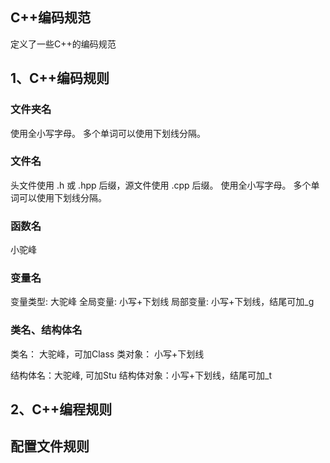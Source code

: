 ## C++编码规范
  定义了一些C++的编码规范

## 1、C++编码规则

### 文件夹名
  使用全小写字母。
  多个单词可以使用下划线分隔。

### 文件名
  头文件使用 .h 或 .hpp 后缀，源文件使用 .cpp 后缀。
  使用全小写字母。
  多个单词可以使用下划线分隔。

### 函数名
  小驼峰

### 变量名
  变量类型: 大驼峰
  全局变量: 小写+下划线
  局部变量: 小写+下划线，结尾可加_g

### 类名、结构体名
  类名：   大驼峰，可加Class
  类对象： 小写+下划线

  结构体名：大驼峰, 可加Stu
  结构体对象：小写+下划线，结尾可加_t

## 2、C++编程规则


## 配置文件规则


  